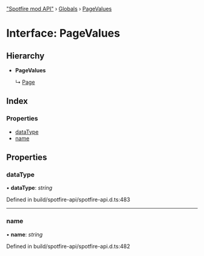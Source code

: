 ["Spotfire mod API"](../README.md) › [Globals](../globals.md) › [PageValues](pagevalues.md)

# Interface: PageValues

## Hierarchy

* **PageValues**

  ↳ [Page](page.md)

## Index

### Properties

* [dataType](pagevalues.md#datatype)
* [name](pagevalues.md#name)

## Properties

###  dataType

• **dataType**: *string*

Defined in build/spotfire-api/spotfire-api.d.ts:483

___

###  name

• **name**: *string*

Defined in build/spotfire-api/spotfire-api.d.ts:482
